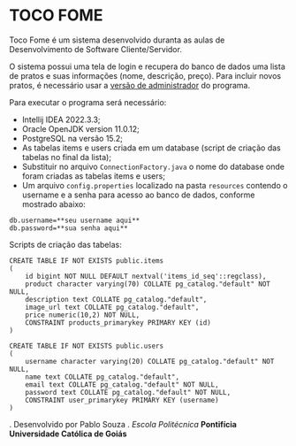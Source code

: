 # TOCO FOME

Toco Fome é um sistema desenvolvido duranta as aulas de Desenvolvimento de Software Cliente/Servidor. 

O sistema possui uma tela de login e recupera do banco de dados uma lista de pratos e suas informações (nome, descrição, preço). Para incluir novos pratos, é necessário usar a [versão de administrador](https://github.com/pablohsz/TocoFome_Admin) do programa.

Para executar o programa será necessário:

- Intellij IDEA 2022.3.3;
- Oracle OpenJDK version 11.0.12;
- PostgreSQL na versão 15.2;
- As tabelas items e users criada em um database (script de criação das tabelas no final da lista);
- Substituir no arquivo `ConnectionFactory.java` o nome do database onde foram criadas as tabelas items e users;
- Um arquivo `config.properties` localizado na pasta `resources` contendo o username e a senha para acesso ao banco de dados, conforme mostrado abaixo:
```
db.username=**seu username aqui**  
db.password=**sua senha aqui**
```

Scripts de criação das tabelas:
```
CREATE TABLE IF NOT EXISTS public.items
(
    id bigint NOT NULL DEFAULT nextval('items_id_seq'::regclass),
    product character varying(70) COLLATE pg_catalog."default" NOT NULL,
    description text COLLATE pg_catalog."default",
    image_url text COLLATE pg_catalog."default",
    price numeric(10,2) NOT NULL,
    CONSTRAINT products_primarykey PRIMARY KEY (id)
)

CREATE TABLE IF NOT EXISTS public.users
(
    username character varying(20) COLLATE pg_catalog."default" NOT NULL,
    name text COLLATE pg_catalog."default",
    email text COLLATE pg_catalog."default" NOT NULL,
    password text COLLATE pg_catalog."default" NOT NULL,
    CONSTRAINT user_primarykey PRIMARY KEY (username)
)
```
.
Desenvolvido por Pablo Souza
.
*Escola Politécnica*
**Pontifícia Universidade Católica de Goiás**
